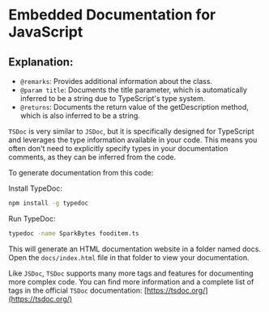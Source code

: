# Embedded Documentation for JavaScript

## Explanation:

- `@remarks`: Provides additional information about the class.
- `@param title`: Documents the title parameter, which is automatically inferred to be a string due to TypeScript's type system.
- `@returns`: Documents the return value of the getDescription method, which is also inferred to be a string.

`TSDoc` is very similar to `JSDoc`, but it is specifically designed for TypeScript
and leverages the type information available in your code. This means you often
don't need to explicitly specify types in your documentation comments, as they
can be inferred from the code.

To generate documentation from this code:

Install TypeDoc:

```bash
npm install -g typedoc
```

Run TypeDoc:

```bash
typedoc -name SparkBytes fooditem.ts
```

This will generate an HTML documentation website in a folder named docs. Open
the `docs/index.html` file in that folder to view your documentation.

Like `JSDoc`, `TSDoc` supports many more tags and features for documenting more
complex code. You can find more information and a complete list of tags in the
official `TSDoc` documentation: [https://tsdoc.org/](https://tsdoc.org/)

